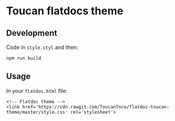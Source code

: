 # Toucan flatdocs theme

## Development
Code in `style.styl` and then:

    npm run build

## Usage
In your `flatdoc.html` file:

    <!-- Flatdoc theme -->
    <link href='https://cdn.rawgit.com/ToucanToco/flatdoc-toucan-theme/master/style.css' rel='stylesheet'>
